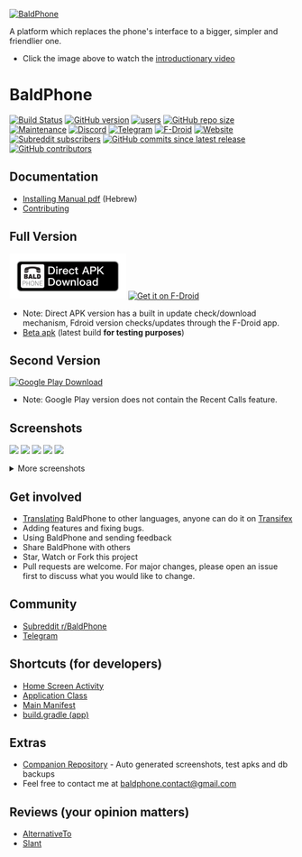[![BaldPhone](logo/rectangle.png)](https://www.youtube.com/watch?v=G33E4XQp_Xw)
 
A platform which replaces the phone's interface to a bigger, simpler and friendlier one.
 
 - Click the image above to watch the [introductionary video](https://www.youtube.com/watch?v=G33E4XQp_Xw)


# BaldPhone 
[![Build Status](https://travis-ci.com/UriahShaulMandel/BaldPhone.svg?branch=master)](https://travis-ci.com/UriahShaulMandel/BaldPhone) 
[![GitHub version](https://img.shields.io/github/tag/UriahShaulMandel/BaldPhone.svg)](https://github.com/UriahShaulMandel/BaldPhone/releases/latest) 
[![users](https://img.shields.io/endpoint?url=https%3A%2F%2Fbaldphone.com%2Fdb_db%2Fbadges%2Fget_badge.php)](https://baldphone.com/stats/) 
[![GitHub repo size](https://img.shields.io/github/repo-size/UriahShaulMandel/BaldPhone)](https://github.com/UriahShaulMandel/BaldPhone) 
[![Maintenance](https://img.shields.io/maintenance/yes/2022)](https://github.com/UriahShaulMandel/BaldPhone) 
[![Discord](https://img.shields.io/discord/633644055779213362?label=Chat%20%28Discord%29)](https://discord.gg/K4XTNWN) 
[![Telegram](https://img.shields.io/badge/chat-on%20Telegram-blue)](https://t.me/BaldPhone) 
[![F-Droid](https://img.shields.io/f-droid/v/com.bald.uriah.baldphone)](https://f-droid.org/packages/com.bald.uriah.baldphone/) 
[![Website](https://img.shields.io/website?down_color=red&down_message=down&up_color=green&up_message=online&url=http%3A%2F%2Fbaldphone.com)](http://baldphone.com) 
[![Subreddit subscribers](https://img.shields.io/reddit/subreddit-subscribers/baldphone?color=orange)](https://reddit.com/r/baldphone) 
[![GitHub commits since latest release](https://img.shields.io/github/commits-since/UriahShaulMandel/BaldPhone/latest)](https://github.com/UriahShaulMandel/BaldPhone/releases/tag/latest) 
[![GitHub contributors](https://img.shields.io/github/contributors-anon/UriahShaulMandel/BaldPhone)](https://github.com/UriahShaulMandel/BaldPhone/graphs/contributors)

## Documentation
* [Installing Manual pdf](https://github.com/UriahShaulMandel/BaldPhone/raw/master/manual/Manual%20hebrew.pdf) (Hebrew)
* [Contributing](CONTRIBUTING.md)

## Full Version
[<img src="logo/direct_apk_download_v2.png?raw=true" alt="Direct APK Download" height="80">](http://bit.ly/BALDPHONE)
[<img src="https://fdroid.gitlab.io/artwork/badge/get-it-on.png" alt="Get it on F-Droid" height="80">](https://f-droid.org/packages/com.bald.uriah.baldphone)

* Note: Direct APK version has a built in update check/download mechanism, Fdroid version checks/updates through the F-Droid app.
* [Beta apk](https://github.com/UriahShaulMandel/BaldPhoneCompanion/raw/master/apks/master/tmp_apk.apk) (latest build **for testing purposes**)

## Second Version

[<img src="https://play.google.com/intl/en_us/badges/static/images/badges/en_badge_web_generic.png" alt="Google Play Download" height="80">](https://play.google.com/store/apps/details?id=com.bald.uriah.baldphone.gp)

* Note: Google Play version does not contain the Recent Calls feature.

## Screenshots

[<img src="fastlane/metadata/android/en-US/images/phoneScreenshots/homescreen%20white.jpg" width=160>](https://raw.githubusercontent.com/UriahShaulMandel/BaldPhone/master/fastlane/metadata/android/en-US/images/phoneScreenshots/homescreen%20white.jpg)
[<img src="fastlane/metadata/android/en-US/images/phoneScreenshots/recents.jpg" width=160>](https://raw.githubusercontent.com/UriahShaulMandel/BaldPhone/master/fastlane/metadata/android/en-US/images/phoneScreenshots/recents.jpg)
[<img src="fastlane/metadata/android/en-US/images/phoneScreenshots/dialer.jpg" width=160>](https://raw.githubusercontent.com/UriahShaulMandel/BaldPhone/master/fastlane/metadata/android/en-US/images/phoneScreenshots/dialer.jpg)
[<img src="fastlane/metadata/android/en-US/images/phoneScreenshots/contacts.jpg" width=160>](https://raw.githubusercontent.com/UriahShaulMandel/BaldPhone/master/fastlane/metadata/android/en-US/images/phoneScreenshots/contacts.jpg)
[<img src="fastlane/metadata/android/en-US/images/phoneScreenshots/tony.jpg" width=160>](https://raw.githubusercontent.com/UriahShaulMandel/BaldPhone/master/fastlane/metadata/android/en-US/images/phoneScreenshots/tony.jpg)

<details>
  <summary>More screenshots</summary>
 
[<img src="fastlane/metadata/android/en-US/images/phoneScreenshots/homescreen%20black.jpg" width=160>](https://raw.githubusercontent.com/UriahShaulMandel/BaldPhone/master/fastlane/metadata/android/en-US/images/phoneScreenshots/homescreen%20black.jpg)
[<img src="fastlane/metadata/android/en-US/images/phoneScreenshots/sos.jpg" width=160>](https://raw.githubusercontent.com/UriahShaulMandel/BaldPhone/master/fastlane/metadata/android/en-US/images/phoneScreenshots/sos.jpg)
[<img src="fastlane/metadata/android/en-US/images/phoneScreenshots/keyboard.jpg" width=505.68>](https://raw.githubusercontent.com/UriahShaulMandel/BaldPhone/master/fastlane/metadata/android/en-US/images/phoneScreenshots/keyboard.jpg)
[<img src="fastlane/metadata/android/en-US/images/phoneScreenshots/alarms.jpg" width=160>](https://raw.githubusercontent.com/UriahShaulMandel/BaldPhone/master/fastlane/metadata/android/en-US/images/phoneScreenshots/alarms.jpg)
[<img src="fastlane/metadata/android/en-US/images/phoneScreenshots/alarms%20empty.jpg" width=160>](https://raw.githubusercontent.com/UriahShaulMandel/BaldPhone/master/fastlane/metadata/android/en-US/images/phoneScreenshots/alarms%20empty.jpg)
[<img src="fastlane/metadata/android/en-US/images/phoneScreenshots/pills.jpg" width=160>](https://raw.githubusercontent.com/UriahShaulMandel/BaldPhone/master/fastlane/metadata/android/en-US/images/phoneScreenshots/pills.jpg)
[<img src="fastlane/metadata/android/en-US/images/phoneScreenshots/settings.jpg" width=160>](https://raw.githubusercontent.com/UriahShaulMandel/BaldPhone/master/fastlane/metadata/android/en-US/images/phoneScreenshots/settings.jpg)
[<img src="fastlane/metadata/android/en-US/images/phoneScreenshots/video%20tutorials.jpg" width=160>](https://raw.githubusercontent.com/UriahShaulMandel/BaldPhone/master/fastlane/metadata/android/en-US/images/phoneScreenshots/video%20tutorials.jpg)

</details>

## Get involved

* [Translating](translating/TRANSLATING.md) BaldPhone to other languages, anyone can do it on [Transifex](https://www.transifex.com/baldphone/baldphone/)
* Adding features and fixing bugs.
* Using BaldPhone and sending feedback
* Share BaldPhone with others
* Star, Watch or Fork this project
* Pull requests are welcome. For major changes, please open an issue first to discuss what you would like to change.
 
 ## Community
* [Subreddit r/BaldPhone](https://www.reddit.com/r/BaldPhone/)
* [Telegram](https://t.me/BaldPhone)

## Shortcuts (for developers)
 - [Home Screen Activity](https://github.com/UriahShaulMandel/BaldPhone/blob/master/app/src/main/java/com/bald/uriah/baldphone/activities/HomeScreenActivity.java)
 - [Application Class](https://github.com/UriahShaulMandel/BaldPhone/blob/master/app/src/main/java/com/bald/uriah/baldphone/BaldPhone.java)
 - [Main Manifest](https://github.com/UriahShaulMandel/BaldPhone/blob/master/app/src/main/AndroidManifest.xml)
 - [build.gradle (app)](https://github.com/UriahShaulMandel/BaldPhone/blob/master/app/build.gradle)

## Extras
* [Companion Repository](https://github.com/UriahShaulMandel/BaldPhoneCompanion) - Auto generated screenshots, test apks and db backups
* Feel free to contact me at [baldphone.contact@gmail.com](mailto:baldphone.contact@gmail.com?subject=[GitHub]%20BaldPhone)

## Reviews (your opinion matters)
* [AlternativeTo](https://alternativeto.net/software/baldphone/about/)
* [Slant](https://www.slant.co/options/36464/~baldphone-review)
